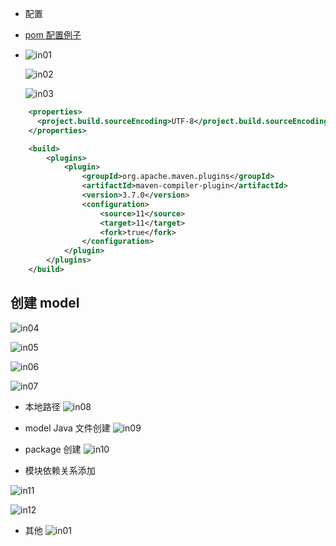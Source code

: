 
- 配置

- [pom 配置例子](https://github.com/bmuschko/whats-new-in-java-11/blob/master/pom.xml)
- 
  ![in01](../img/in01.png)

  ![in02](../img/in02.png)

  ![in03](../img/in03.png)

``` xml
    <properties>
      <project.build.sourceEncoding>UTF-8</project.build.sourceEncoding>
    </properties>

    <build>
        <plugins>
            <plugin>
                <groupId>org.apache.maven.plugins</groupId>
                <artifactId>maven-compiler-plugin</artifactId>
                <version>3.7.0</version>
                <configuration>
                    <source>11</source>
                    <target>11</target>
                    <fork>true</fork>
                </configuration>
            </plugin>
        </plugins>
    </build>
```

## 创建 model
 ![in04](../img/in04.png)

 ![in05](../img/in05.png)
 
 ![in06](../img/in06.png)

 ![in07](../img/in07.png)

- 本地路径
 ![in08](../img/in08.png)

- model Java 文件创建
 ![in09](../img/in09.png)

- package 创建
 ![in10](../img/in10.png)

- 模块依赖关系添加

 ![in11](../img/in11.png)

 ![in12](../img/in12.png)

- 其他
 ![in01](../img/in01.png)
